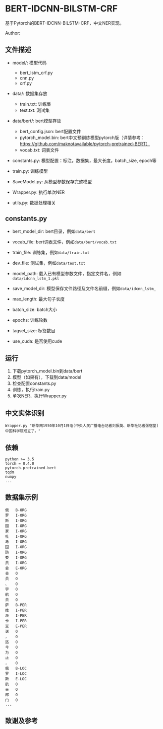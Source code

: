 # BERT-IDCNN-BILSTM-CRF

基于Pytorch的BERT-IDCNN-BILSTM-CRF，中文NER实现。

Author: 

## 文件描述

- model/: 模型代码
  - bert_lstm_crf.py
  - cnn.py
  - crf.py

- data/: 数据集存放
  - train.txt: 训练集
  - test.txt: 测试集

- data/bert/: bert模型存放
  - bert_config.json: bert配置文件
  - pytorch_model.bin: bert中文预训练模型pytorch版（详情参考：https://github.com/maknotavailable/pytorch-pretrained-BERT）
  - vocab.txt: 词表文件

- constants.py: 模型配置：标注，数据集，最大长度，batch_size, epoch等
- train.py: 训练模型
- SaveModel.py: 从模型参数保存完整模型
- Wrapper.py: 执行单次NER
- utils.py: 数据处理相关

## constants.py

- bert_model_dir: bert目录，例如`data/bert`

- vocab_file: bert词表文件，例如`data/bert/vocab.txt`

- train_file: 训练集，例如`data/train.txt`

- dev_file: 测试集，例如`data/test.txt`

- model_path: 载入已有模型参数文件，指定文件名，例如`data/idcnn_lstm_1.pkl`

- save_model_dir: 模型保存文件路径及文件名前缀，例如`data/idcnn_lstm_`

- max_length: 最大句子长度

- batch_size: batch大小

- epochs: 训练轮数

- tagset_size: 标签数目

- use_cuda: 是否使用cude

## 运行

1. 下载pytorch_model.bin到data/bert
2. 模型（如果有），下载到data/model
3. 检查配置constants.py
3. 训练，执行train.py
5. 单次NER，执行Wrapper.py

## 中文实体识别

`Wrapper.py "新华网1950年10月1日电(中央人民广播电台记者刘振英、新华社记者张宿堂)中国科学院成立了。"`

## 依赖

```
python >= 3.5
torch = 0.4.0
pytorch-pretrained-bert
tqdm
numpy
...
```

## 数据集示例

```
俄	B-ORG
罗	I-ORG
斯	I-ORG
国	I-ORG
家	I-ORG
杜	I-ORG
马	I-ORG
国	I-ORG
防	I-ORG
委	I-ORG
员	I-ORG
会	E-ORG
会	O
员	O
、	O
宇	O
航	O
员	O
萨	B-PER
维	I-PER
茨	I-PER
卡	I-PER
亚	E-PER
说	O
，	O
迄	O
今	O
为	O
止	O
，	O
俄	B-LOC
罗	I-LOC
斯	E-LOC
航	O
天	O
部	O
门	O
...
```

## 致谢及参考

